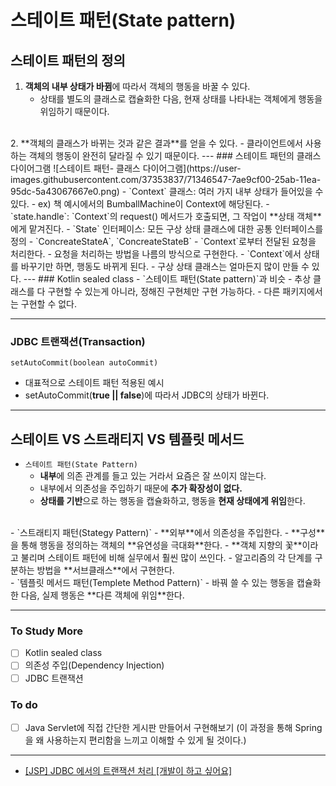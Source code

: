 # 스테이트 패턴(State pattern) 

## 스테이트 패턴의 정의
1. **객체의 내부 상태가 바뀜**에 따라서 객체의 행동을 바꿀 수 있다.
    - 상태를 별도의 클래스로 캡슐화한 다음, 
    현재 상태를 나타내는 객체에게 행동을 위임하기 때문이다. 
<br>
2.  **객체의 클래스가 바뀌는 것과 같은 결과**를 얻을 수 있다. 
    - 클라이언트에서 사용하는 객체의 행동이 완전히 달라질 수 있기 때문이다.    
---  
### 스테이트 패턴의 클래스 다이어그램
![스테이트 패턴- 클래스 다이어그램](https://user-images.githubusercontent.com/37353837/71346547-7ae9cf00-25ab-11ea-95dc-5a43067667e0.png)
- `Context` 클래스: 여러 가지 내부 상태가 들어있을 수 있다. 
    - ex) 책 예시에서의 BumballMachine이 Context에 해당된다. 
- `state.handle`: `Context`의 request() 메서드가 호출되면, 
그 작업이 **상태 객체**에게 맡겨진다. 
- `State` 인터페이스: 모든 구상 상태 클래스에 대한 공통 인터페이스를 정의
- `ConcreateStateA`, `ConcreateStateB`
    - `Context`로부터 전달된 요청을 처리한다. 
    - 요청을 처리하는 방법을 나름의 방식으로 구현한다. 
    - `Context`에서 상태를 바꾸기만 하면, 행동도 바뀌게 된다. 
    - 구상 상태 클래스는 얼마든지 많이 만들 수 있다. 
---
### Kotlin sealed class
- `스테이트 패턴(State pattern)`과 비슷
- 추상 클래스를 다 구현할 수 있는게 아니라, 정해진 구현체만 구현 가능하다.
- 다른 패키지에서는 구현할 수 없다.

---
###  JDBC 트랜잭션(Transaction) 
`setAutoCommit(boolean autoCommit)`
- 대표적으로 스테이트 패턴 적용된 예시
- setAutoCommit(**true || false**)에 따라서 JDBC의 상태가 바뀐다. 

---

## 스테이트 VS 스트래티지 VS 템플릿 메서드
- `스테이트 패턴(State Pattern)`
    - **내부**에 의존 관계를 들고 있는 거라서 요즘은 잘 쓰이지 않는다.
    - 내부에서 의존성을 주입하기 때문에 **추가 확장성이 없다.** 
    - **상태를 기반**으로 하는 행동을 캡슐화하고, 행동을 **현재 상태에게 위임**한다. 
<br>
- `스트래티지 패턴(Stategy Pattern)`
    - **외부**에서 의존성을 주입한다.
    - **구성**을 통해 행동을 정의하는 객체의 **유연성을 극대화**한다. 
    - **객체 지향의 꽃**이라고 불리며 스테이트 패턴에 비해 실무에서 훨씬 많이 쓰인다. 
    - 알고리즘의 각 단계를 구분하는 방법을 **서브클래스**에서 구현한다. 
<br>
 - `템플릿 메서드 패턴(Templete Method Pattern)`
    - 바꿔 쓸 수 있는 행동을 캡슐화 한 다음, 실제 행동은 **다른 객체에 위임**한다.
    
--- 
 
 ### To Study More
- [ ] Kotlin sealed class
- [ ] 의존성 주입(Dependency Injection) 
- [ ] JDBC 트랜잭션

### To do
-[ ] Java Servlet에 직접 간단한 게시판 만들어서 구현해보기
(이 과정을 통해 Spring을 왜 사용하는지 편리함을 느끼고 이해할 수 있게 될 것이다.)

--- 
- [[JSP] JDBC 에서의 트랜잭션 처리 [개발이 하고 싶어요]](https://hyeonstorage.tistory.com/113)